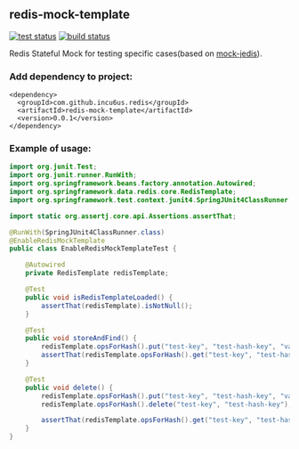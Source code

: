 redis-mock-template
---

<a href="https://github.com/incu6us/redis-mock-template"><img alt="test status" src="https://github.com/incu6us/redis-mock-template/workflows/test/badge.svg"></a>
<a href="https://github.com/incu6us/redis-mock-template"><img alt="build status" src="https://github.com/incu6us/redis-mock-template/workflows/build/badge.svg"></a>


Redis Stateful Mock for testing specific cases(based on [mock-jedis](https://github.com/50onRed/mock-jedis)).

### Add dependency to project:
```
<dependency>
  <groupId>com.github.incu6us.redis</groupId>
  <artifactId>redis-mock-template</artifactId>
  <version>0.0.1</version>
</dependency>
```

### Example of usage:
```java
import org.junit.Test;
import org.junit.runner.RunWith;
import org.springframework.beans.factory.annotation.Autowired;
import org.springframework.data.redis.core.RedisTemplate;
import org.springframework.test.context.junit4.SpringJUnit4ClassRunner;

import static org.assertj.core.api.Assertions.assertThat;

@RunWith(SpringJUnit4ClassRunner.class)
@EnableRedisMockTemplate
public class EnableRedisMockTemplateTest {

    @Autowired
    private RedisTemplate redisTemplate;

    @Test
    public void isRedisTemplateLoaded() {
        assertThat(redisTemplate).isNotNull();
    }

    @Test
    public void storeAndFind() {
        redisTemplate.opsForHash().put("test-key", "test-hash-key", "value123");
        assertThat(redisTemplate.opsForHash().get("test-key", "test-hash-key")).isEqualTo("value123");
    }

    @Test
    public void delete() {
        redisTemplate.opsForHash().put("test-key", "test-hash-key", "value123");
        redisTemplate.opsForHash().delete("test-key", "test-hash-key");

        assertThat(redisTemplate.opsForHash().get("test-key", "test-hash-key")).isNull();
    }
}
```
